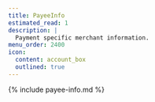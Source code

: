 ```yaml
---
title: PayeeInfo
estimated_read: 1
description: |
  Payment specific merchant information.
menu_order: 2400
icon:
  content: account_box
  outlined: true
---
```


{% include payee-info.md %}
